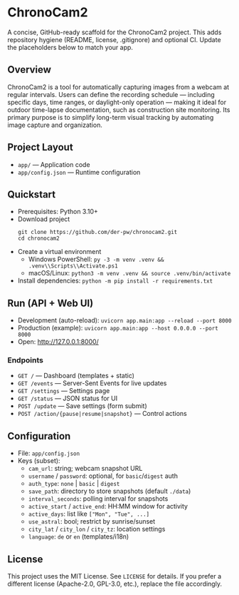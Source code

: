 # ChronoCam2

A concise, GitHub-ready scaffold for the ChronoCam2 project. This adds repository hygiene (README, license, .gitignore) and optional CI. Update the placeholders below to match your app.

## Overview
ChronoCam2 is a tool for automatically capturing images from a webcam at regular intervals. Users can define the recording schedule — including specific days, time ranges, or daylight-only operation — making it ideal for outdoor time-lapse documentation, such as construction site monitoring. Its primary purpose is to simplify long-term visual tracking by automating image capture and organization.

## Project Layout
- `app/` — Application code
- `app/config.json` — Runtime configuration

## Quickstart
- Prerequisites: Python 3.10+
- Download project
  ```
  git clone https://github.com/der-pw/chronocam2.git
  cd chronocam2
  ```
- Create a virtual environment
  - Windows PowerShell: `py -3 -m venv .venv && .venv\\Scripts\\Activate.ps1`
  - macOS/Linux: `python3 -m venv .venv && source .venv/bin/activate`
- Install dependencies: `python -m pip install -r requirements.txt`

## Run (API + Web UI)
- Development (auto-reload): `uvicorn app.main:app --reload --port 8000`
- Production (example): `uvicorn app.main:app --host 0.0.0.0 --port 8000`
- Open: http://127.0.0.1:8000/

### Endpoints
- `GET /` — Dashboard (templates + static)
- `GET /events` — Server-Sent Events for live updates
- `GET /settings` — Settings page
- `GET /status` — JSON status for UI
- `POST /update` — Save settings (form submit)
- `POST /action/{pause|resume|snapshot}` — Control actions

## Configuration
- File: `app/config.json`
- Keys (subset):
  - `cam_url`: string; webcam snapshot URL
  - `username` / `password`: optional, for `basic`/`digest` auth
  - `auth_type`: `none` | `basic` | `digest`
  - `save_path`: directory to store snapshots (default `./data`)
  - `interval_seconds`: polling interval for snapshots
  - `active_start` / `active_end`: HH:MM window for activity
  - `active_days`: list like `["Mon", "Tue", ...]`
  - `use_astral`: bool; restrict by sunrise/sunset
  - `city_lat` / `city_lon` / `city_tz`: location settings
  - `language`: `de` or `en` (templates/i18n)


## License
This project uses the MIT License. See `LICENSE` for details. If you prefer a different license (Apache-2.0, GPL-3.0, etc.), replace the file accordingly.